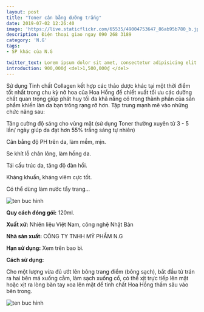 ```yaml
---
layout: post
title: "Toner cân bằng dưỡng trắng"
date: 2019-07-02 12:26:40
image: 'https://live.staticflickr.com/65535/49004753647_86ab95b780_b.jpg'
description: Điện thoại giao ngay 090 268 3189
category: 'N.G'
tags:
- SP khác của N.G

twitter_text: Lorem ipsum dolor sit amet, consectetur adipisicing elit.
introduction: 900,000₫ <del>1,500,000₫ </del>
---
```


Sử dụng Tinh chất Collagen kết hợp các thảo dược khác tại một thời điểm tốt nhất trong chu kỳ nở hoa của Hoa Hồng để chiết xuất tối ưu các dưỡng chất quan trọng giúp phát huy tối đa khả năng có trong thành phần của sản phẩm khiến làn da bạn trông rạng rỡ hơn. Tập trung mạnh mẽ vào những chức năng sau:

Tăng cường độ sáng cho vùng mặt (sử dụng Toner thường xuyên từ 3 - 5 lần/ ngày giúp da đạt hơn 55% trắng sáng tự nhiên)

Cân bằng độ PH trên da, làm mềm, mịn.

Se khít lỗ chân lông, làm hồng da.

Tái cấu trúc da, tăng độ đàn hồi.

Kháng khuẩn, kháng viêm cực tốt.

Có thể dùng làm nước tẩy trang...

![ten buc hinh](https://scontent.fsgn2-1.fna.fbcdn.net/v/t1.0-9/66104112_1332232693597499_1518859719022739456_n.jpg?_nc_cat=107&_nc_oc=AQnhjHYojFk9GbNvf-nt1k_rS2pITkailXOtgRlgL84zl1WG-VK9pQiES5siSfulb6rlBO264JCzG7OwRXMunnk4&_nc_ht=scontent.fsgn2-1.fna&oh=d09870d878d8aa0f8301106a15f6ea11&oe=5DB6FD58 "ten buc hinh")

**Quy cách đóng gói:** 120ml.

**Xuất xứ:** Nhiên liệu Việt Nam, công nghệ Nhật Bản

**Nhà sản xuất:** CÔNG TY TNHH MỸ PHẨM N.G 

**Hạn sử dụng:** Xem trên bao bì.

**Cách sử dụng:**

Cho một lượng vừa đủ ướt lên bông trang điểm (bông sạch), bắt đầu tử trán ra hai bên má xuống cằm, làm sạch xuống cổ, có thể xịt trực tiếp lên mặt hoặc xịt ra lòng bàn tay xoa lên mặt để tinh chất Hoa Hồng thấm sâu vào bên trong.

![ten buc hinh](https://scontent.fsgn2-4.fna.fbcdn.net/v/t1.0-9/66013036_1332232676930834_5521751371830788096_n.jpg?_nc_cat=101&_nc_oc=AQk1bvMYKNfvFAHtW72lPctVu7iDQVtJFWLjafAXXIsw-27qGRIzxx9a-c3s70v9RpITNGFrer_T04vIVGRcFwY5&_nc_ht=scontent.fsgn2-4.fna&oh=3f4fd43d4f21e598780ffda932fed480&oe=5D7A7A79 "ten buc hinh")

